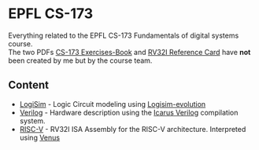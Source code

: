 # EPFL CS-173

Everything related to the EPFL CS-173 Fundamentals of digital systems course.  
The two PDFs [CS-173 Exercises-Book](<./CS-173 Exercises-Book.pdf>) and [RV32I Reference Card](<./RV32I Reference Card.pdf>) have **not** been created by me but by the course team.

## Content
- [LogiSim](./LogiSim/) - Logic Circuit modeling using [Logisim-evolution](https://github.com/logisim-evolution/logisim-evolution)
- [Verilog](./Verilog/) - Hardware description using the [Icarus Verilog](https://github.com/steveicarus/iverilog) compilation system.
- [RISC-V](./RISC-V/) - RV32I ISA Assembly for the RISC-V architecture. Interpreted using [Venus](https://inst.eecs.berkeley.edu/~cs61c/fa21/resources/venus-reference/)
